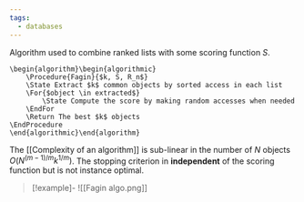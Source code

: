 ```yaml
---
tags:
  - databases
---
```

Algorithm used to combine ranked lists with some scoring function $S$.
```pseudo
\begin{algorithm}\begin{algorithmic}
	\Procedure{Fagin}{$k, S, R_n$}
	\State Extract $k$ common objects by sorted access in each list
	\For{$object \in extracted$}
		\State Compute the score by making random accesses when needed
	\EndFor
	\Return The best $k$ objects  
\EndProcedure
\end{algorithmic}\end{algorithm}
```

The [[Complexity of an algorithm]] is sub-linear in the number of $N$ objects $O(N^{(m-1)/m}k^{1/m})$. The stopping criterion in **independent** of the scoring function but is not instance optimal.

>[!example]-
>![[Fagin algo.png]]